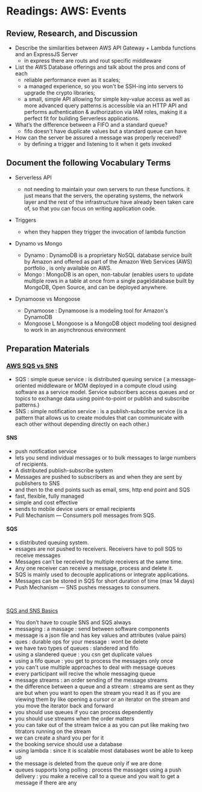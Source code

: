 # Readings: AWS: Events
## Review, Research, and Discussion
* Describe the similarities between AWS API Gateway + Lambda functions and an ExpressJS Server
    * in express there are routs and rout specific middleware 
* List the AWS Database offerings and talk about the pros and cons of each
    * reliable performance even as it scales;
    * a managed experience, so you won't be SSH-ing into servers to upgrade the crypto libraries;
    * a small, simple API allowing for simple key-value access as well as more advanced query patterns.is accessible via an HTTP API and performs authentication & authorization via IAM roles, making it a perfect fit for building Serverless applications.
* What’s the difference between a FIFO and a standard queue?
    * fifo doesn't have duplicate values but a standard queue can have 
* How can the server be assured a message was properly received?
    * by defining a trigger and listening to it when it gets invoked
## Document the following Vocabulary Terms
* Serverless API 
    * not needing to maintain your own servers to run these functions. it just means that the servers, the operating systems, the network layer and the rest of the infrastructure have already been taken care of, so that you can focus on writing application code.
* Triggers
    * when they happen they trigger the invocation of lambda function 
* Dynamo vs Mongo
    * Dynamo :  DynamoDB is a proprietary NoSQL database service built by Amazon and offered as part of the Amazon Web Services (AWS) portfolio , is only available on AWS.
    * Mongo : MongoDB is an open, non-tabular (enables users to update multiple rows in a table at once from a single page)database built by MongoDB, Open Source, and can be deployed anywhere.

* Dynamoose vs Mongoose
    * Dynamoose : Dynamoose is a modeling tool for Amazon's DynamoDB 
    * Mongoose L Mongoose is a MongoDB object modeling tool designed to work in an asynchronous environment
## Preparation Materials
### [AWS SQS vs SNS](https://medium.com/awesome-cloud/aws-difference-between-sqs-and-sns-61a397bf76c5)
* SQS : simple queue service : is distributed queuing service ( a message-oriented middleware or MOM deployed in a compute cloud using software as a service model. Service subscribers access queues and or topics to exchange data using point-to-point or publish and subscribe patterns.)
* SNS : simple notification  service : is a publish-subscribe service (is a pattern that allows us to create modules that can communicate with each other without depending directly on each other.)
#### SNS 
 * push notification service
 * lets you send individual messages or to bulk messages to large numbers of recipients.
 * A distributed publish-subscribe system
 * Messages are pushed to subscribers as and when they are sent by publishers to SNS
 * and then to the end points such as email, sms, http end point and SQS
 * fast, flexible, fully managed
 * simple and cost effective
 * sends to mobile device users or email recipients
 * Pull Mechanism — Consumers poll messages from SQS.
#### SQS 
* s distributed queuing system. 
* essages are not pushed to receivers. Receivers have to poll SQS to receive messages
* Messages can’t be received by multiple receivers at the same time.
* Any one receiver can receive a message, process and delete it.
* SQS is mainly used to decouple applications or integrate applications.
* Messages can be stored in SQS for short duration of time (max 14 days)
* Push Mechanism — SNS pushes messages to consumers.
<br>

[SQS and SNS Basics](https://www.youtube.com/watch?v=UesxWuZMZqI)
* You don’t have to couple SNS and SQS always
*  messaging : a massage : send between software components
* message is a json file and has key values  and attributes (value pairs)
* ques : durable ops for your message : wont be delete 
* we have two types of queues : slandered and fifo 
* using a slandered queue : you csn get duplicate values 
* using a fifo queue : you get to process the messages only once 
* you can't use  multiple approaches to deal with message queues
* every participant will recive the whole messaging queue
* message streams : an order sending of the message streams
* the difference between a queue and a stream : streams are sent as they are but when you want to open the stream you read it as if you are viewing them by like opening a cursor or an iterator on the stream and you move the iterator back and forward 
* you should use queues if you can process dependently 
* you should use streams when the order matters 
* you can take out of the stream twice a as you can put like making two titrators running on the stream 
* we can create a shard you per for it 
* the booking service should use a database
* using lambda : since it is scalable most databases wont be able to keep up
* the message is deleted from the queue only if we are done 
* queues supports long polling : process the massages using a push delivery : you make a receive call to a queue and you wait to get a message if there are any 